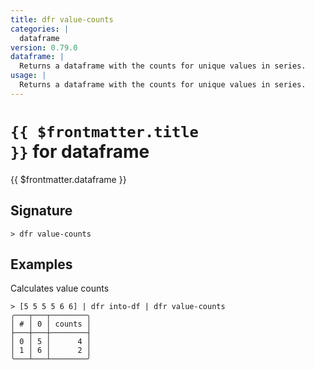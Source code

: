 ```yaml
---
title: dfr value-counts
categories: |
  dataframe
version: 0.79.0
dataframe: |
  Returns a dataframe with the counts for unique values in series.
usage: |
  Returns a dataframe with the counts for unique values in series.
---
```


# <code>{{ $frontmatter.title }}</code> for dataframe

<div class='command-title'>{{ $frontmatter.dataframe }}</div>

## Signature

```> dfr value-counts ```

## Examples

Calculates value counts
```shell
> [5 5 5 5 6 6] | dfr into-df | dfr value-counts
╭───┬───┬────────╮
│ # │ 0 │ counts │
├───┼───┼────────┤
│ 0 │ 5 │      4 │
│ 1 │ 6 │      2 │
╰───┴───┴────────╯

```
